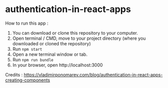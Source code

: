 # authentication-in-react-apps

How to run this app :

1. You can download or clone this repository to your computer. 
2. Open terminal / CMD, move to your project directory (where you downloaded or cloned the repository)
3. Run <code>npm start</code>
4. Open a new terminal window or tab. 
5. Run <code>npm run bundle</code>
6. In your browser, open http://localhost:3000

Credits : https://vladimirponomarev.com/blog/authentication-in-react-apps-creating-components
